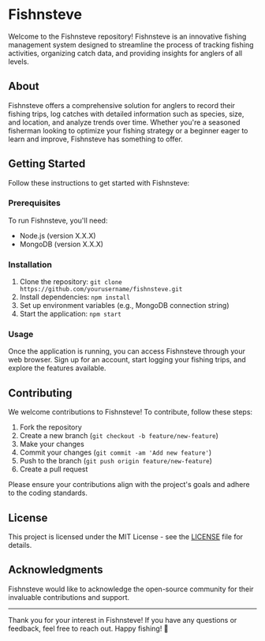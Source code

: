 # Fishnsteve

Welcome to the Fishnsteve repository! Fishnsteve is an innovative fishing management system designed to streamline the process of tracking fishing activities, organizing catch data, and providing insights for anglers of all levels.

## About

Fishnsteve offers a comprehensive solution for anglers to record their fishing trips, log catches with detailed information such as species, size, and location, and analyze trends over time. Whether you're a seasoned fisherman looking to optimize your fishing strategy or a beginner eager to learn and improve, Fishnsteve has something to offer.

## Getting Started

Follow these instructions to get started with Fishnsteve:

### Prerequisites

To run Fishnsteve, you'll need:

- Node.js (version X.X.X)
- MongoDB (version X.X.X)

### Installation

1. Clone the repository: `git clone https://github.com/yourusername/fishnsteve.git`
2. Install dependencies: `npm install`
3. Set up environment variables (e.g., MongoDB connection string)
4. Start the application: `npm start`

### Usage

Once the application is running, you can access Fishnsteve through your web browser. Sign up for an account, start logging your fishing trips, and explore the features available.

## Contributing

We welcome contributions to Fishnsteve! To contribute, follow these steps:

1. Fork the repository
2. Create a new branch (`git checkout -b feature/new-feature`)
3. Make your changes
4. Commit your changes (`git commit -am 'Add new feature'`)
5. Push to the branch (`git push origin feature/new-feature`)
6. Create a pull request

Please ensure your contributions align with the project's goals and adhere to the coding standards.

## License

This project is licensed under the MIT License - see the [LICENSE](LICENSE) file for details.

## Acknowledgments

Fishnsteve would like to acknowledge the open-source community for their invaluable contributions and support.

---

Thank you for your interest in Fishnsteve! If you have any questions or feedback, feel free to reach out. Happy fishing! 🎣
